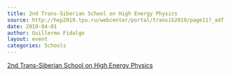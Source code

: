 ```yaml
---
title: 2nd Trans-Siberian School on High Energy Physics
source: http://hep2019.tpu.ru/webcenter/portal/transib2019/page11?_adf.ctrl-state=3sr6xde5g_57
date: 2019-04-01
author: Guillermo Fidalgo
layout: event
categories: Schools
---
```

[2nd Trans-Siberian School on High Energy Physics](http://hep2019.tpu.ru/webcenter/portal/transib2019/page11?_adf.ctrl-state=3sr6xde5g_57)
